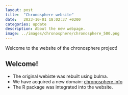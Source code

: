 ```yaml
---
layout: post
title:  "Chronosphere website"
date:   2023-10-01 18:02:37 +0200
categories: update
description: About the new webpage.
image: ../images/chronosphere/chronosphere_500.png
---
```



Welcome to the website of the chronosphere project!

## Welcome!

- The original webiste was rebuilt using bulma. 
- We have acquired a new domain: [chronosphere.info](https://chronosphere.info/)
- The R package was integrated into the website.

